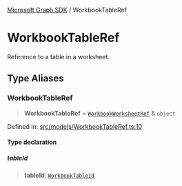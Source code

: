 [Microsoft Graph SDK](README.md) / WorkbookTableRef

# WorkbookTableRef

Reference to a table in a worksheet.

## Type Aliases

### WorkbookTableRef

> **WorkbookTableRef** = [`WorkbookWorksheetRef`](WorkbookWorksheetRef.md#workbookworksheetref) & `object`

Defined in: [src/models/WorkbookTableRef.ts:10](https://github.com/Future-Secure-AI/microsoft-graph/blob/main/src/models/WorkbookTableRef.ts#L10)

#### Type declaration

##### tableId

> **tableId**: [`WorkbookTableId`](WorkbookTableId.md#workbooktableid)
